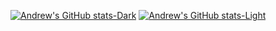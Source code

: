 [![Andrew's GitHub stats-Dark](https://github-readme-stats.vercel.app/api?username=andrewdwallo&show_icons=true&show=prs_merged,prs_merged_percentage&hide=contribs&title_color=f8e4fa&text_color=f8e4fa&icon_color=f8e4fa&bg_color=35,030637,3C0753,720455#gh-dark-mode-only)](https://github.com/anuraghazra/github-readme-stats#gh-dark-mode-only)
[![Andrew's GitHub stats-Light](https://github-readme-stats.vercel.app/api?username=andrewdwallo&show_icons=true&show=prs_merged,prs_merged_percentage&hide=contribs&theme=graywhite#gh-light-mode-only)](https://github.com/anuraghazra/github-readme-stats#gh-light-mode-only)
